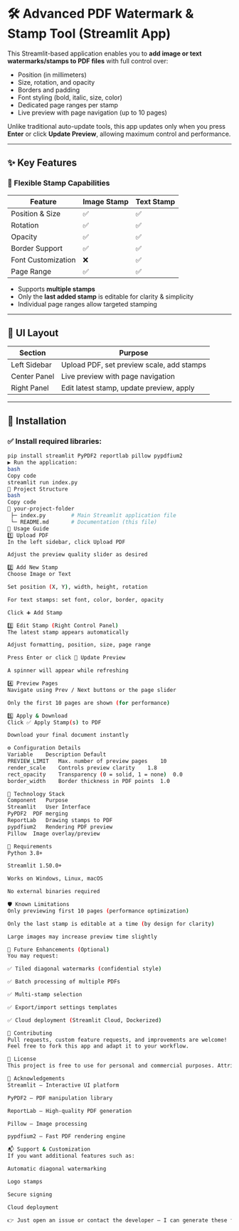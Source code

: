 ﻿# 🛠 Advanced PDF Watermark & Stamp Tool (Streamlit App)

This Streamlit-based application enables you to **add image or text watermarks/stamps to PDF files** with full control over:
- Position (in millimeters)
- Size, rotation, and opacity
- Borders and padding
- Font styling (bold, italic, size, color)
- Dedicated page ranges per stamp
- Live preview with page navigation (up to 10 pages)

Unlike traditional auto-update tools, this app updates only when you press **Enter** or click **Update Preview**, allowing maximum control and performance.

---

## ✨ Key Features

### 🎯 Flexible Stamp Capabilities
| Feature             | Image Stamp | Text Stamp |
|--------------------|-------------|------------|
| Position & Size    | ✅          | ✅         |
| Rotation           | ✅          | ✅         |
| Opacity            | ✅          | ✅         |
| Border Support     | ✅          | ✅         |
| Font Customization | ❌          | ✅         |
| Page Range         | ✅          | ✅         |

- Supports **multiple stamps**
- Only the **last added stamp** is editable for clarity & simplicity
- Individual page ranges allow targeted stamping

---

## 🧭 UI Layout

| Section       | Purpose                                    |
|---------------|--------------------------------------------|
| Left Sidebar  | Upload PDF, set preview scale, add stamps  |
| Center Panel  | Live preview with page navigation          |
| Right Panel   | Edit latest stamp, update preview, apply   |

---

## 🚀 Installation

### ✅ Install required libraries:
```bash
pip install streamlit PyPDF2 reportlab pillow pypdfium2
▶ Run the application:
bash
Copy code
streamlit run index.py
📂 Project Structure
bash
Copy code
📁 your-project-folder
 ├─ index.py        # Main Streamlit application file
 └─ README.md       # Documentation (this file)
📌 Usage Guide
1️⃣ Upload PDF
In the left sidebar, click Upload PDF

Adjust the preview quality slider as desired

2️⃣ Add New Stamp
Choose Image or Text

Set position (X, Y), width, height, rotation

For text stamps: set font, color, border, opacity

Click ➕ Add Stamp

3️⃣ Edit Stamp (Right Control Panel)
The latest stamp appears automatically

Adjust formatting, position, size, page range

Press Enter or click 🔄 Update Preview

A spinner will appear while refreshing

4️⃣ Preview Pages
Navigate using Prev / Next buttons or the page slider

Only the first 10 pages are shown (for performance)

5️⃣ Apply & Download
Click ✅ Apply Stamp(s) to PDF

Download your final document instantly

⚙ Configuration Details
Variable	Description	Default
PREVIEW_LIMIT	Max. number of preview pages	10
render_scale	Controls preview clarity	1.8
rect_opacity	Transparency (0 = solid, 1 = none)	0.0
border_width	Border thickness in PDF points	1.0

🧠 Technology Stack
Component	Purpose
Streamlit	User Interface
PyPDF2	PDF merging
ReportLab	Drawing stamps to PDF
pypdfium2	Rendering PDF preview
Pillow	Image overlay/preview

🧪 Requirements
Python 3.8+

Streamlit 1.50.0+

Works on Windows, Linux, macOS

No external binaries required

🛡 Known Limitations
Only previewing first 10 pages (performance optimization)

Only the last stamp is editable at a time (by design for clarity)

Large images may increase preview time slightly

🔮 Future Enhancements (Optional)
You may request:

✅ Tiled diagonal watermarks (confidential style)

✅ Batch processing of multiple PDFs

✅ Multi-stamp selection

✅ Export/import settings templates

✅ Cloud deployment (Streamlit Cloud, Dockerized)

🤝 Contributing
Pull requests, custom feature requests, and improvements are welcome!
Feel free to fork this app and adapt it to your workflow.

📄 License
This project is free to use for personal and commercial purposes. Attribution is welcome but not required.

🙏 Acknowledgements
Streamlit — Interactive UI platform

PyPDF2 — PDF manipulation library

ReportLab — High-quality PDF generation

Pillow — Image processing

pypdfium2 — Fast PDF rendering engine

📬 Support & Customization
If you want additional features such as:

Automatic diagonal watermarking

Logo stamps

Secure signing

Cloud deployment

👉 Just open an issue or contact the developer — I can generate these features for you on request!
